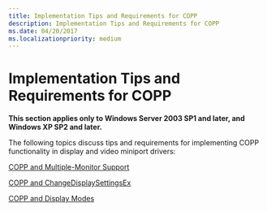 ```yaml
---
title: Implementation Tips and Requirements for COPP
description: Implementation Tips and Requirements for COPP
ms.date: 04/20/2017
ms.localizationpriority: medium
---
```


# Implementation Tips and Requirements for COPP


**This section applies only to Windows Server 2003 SP1 and later, and Windows XP SP2 and later.**

The following topics discuss tips and requirements for implementing COPP functionality in display and video miniport drivers:

[COPP and Multiple-Monitor Support](copp-and-multiple-monitor-support.md)

[COPP and ChangeDisplaySettingsEx](copp-and-changedisplaysettingsex.md)

[COPP and Display Modes](copp-and-display-modes.md)

 

 





